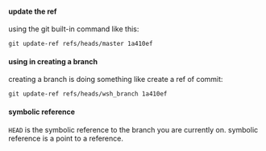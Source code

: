 ####  update the ref
using the git built-in command like this:
```
git update-ref refs/heads/master 1a410ef
```

#### using in creating a branch
creating a branch is doing something like create a ref of commit:
```
git update-ref refs/heads/wsh_branch 1a410ef
```

#### symbolic reference
`HEAD` is the symbolic reference  to the branch you are currently on. symbolic reference is a point to a reference.
